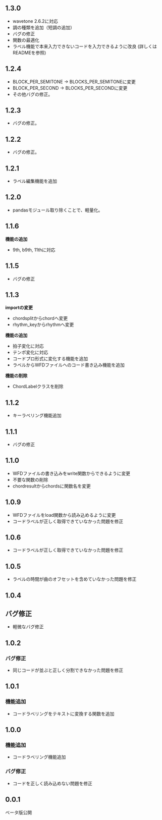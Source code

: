 ## 1.3.0
- wavetone 2.6.2に対応
- 調の種類を追加（短調の追加）
- バグの修正
- 関数の最適化
- ラベル機能で本来入力できないコードを入力できるように改良 (詳しくはREADMEを参照)

## 1.2.4
- BLOCK_PER_SEMITONE -> BLOCKS_PER_SEMITONEに変更
- BLOCK_PER_SECOND -> BLOCKS_PER_SECONDに変更
- その他バグの修正。

## 1.2.3
- バグの修正。

## 1.2.2
- バグの修正。

## 1.2.1
- ラベル編集機能を追加

## 1.2.0
- pandasモジュール取り除くことで、軽量化。

## 1.1.6
__機能の追加__
- 9th, b9th, 11thに対応

## 1.1.5
- バグの修正

## 1.1.3
__importの変更__
- chordsplitからchordへ変更
- rhythm_keyからrhythmへ変更

__機能の追加__
- 拍子変化に対応
- テンポ変化に対応
- コードプロ形式に変化する機能を追加
- ラベルからWFDファイルへのコード書き込み機能を追加

__機能の削除__
- ChordLabelクラスを削除


## 1.1.2
- キーラベリング機能追加

## 1.1.1
- バグの修正

## 1.1.0
- WFDファイルの書き込みをwrite関数からできるように変更
- 不要な関数の削除
- chordresultからchordsに関数名を変更

## 1.0.9
- WFDファイルをload関数から読み込めるように変更
- コードラベルが正しく取得できていなかった問題を修正

## 1.0.6
- コードラベルが正しく取得できていなかった問題を修正

## 1.0.5
- ラベルの時間が曲のオフセットを含めていなかった問題を修正

## 1.0.4

## バグ修正
- 軽微なバグ修正

## 1.0.2

### バグ修正
- 同じコードが並ぶと正しく分割できなかった問題を修正

## 1.0.1

### 機能追加
- コードラベリングをテキストに変換する関数を追加
  
## 1.0.0

### 機能追加
- コードラベリング機能追加

### バグ修正
- コードを正しく読み込めない問題を修正

## 0.0.1
ベータ版公開
